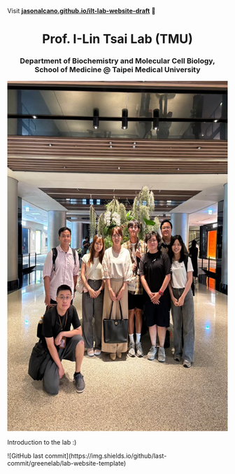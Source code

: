 Visit **[jasonalcano.github.io/ilt-lab-website-draft](https://jasonalcano.github.io/ilt-lab-website-draft)** 🚀

<h1 align="center">Prof. I-Lin Tsai Lab (TMU)</h1>
<h3 align="center"> Department of Biochemistry and Molecular Cell Biology, School of Medicine @ Taipei Medical University </h3>
<p align="center">
<img height="800" src="images/iltlab-group-photo.jpg" alt="ILT Lab">

Introduction to the lab :)
  
</p>
![GitHub last commit](https://img.shields.io/github/last-commit/greenelab/lab-website-template)
